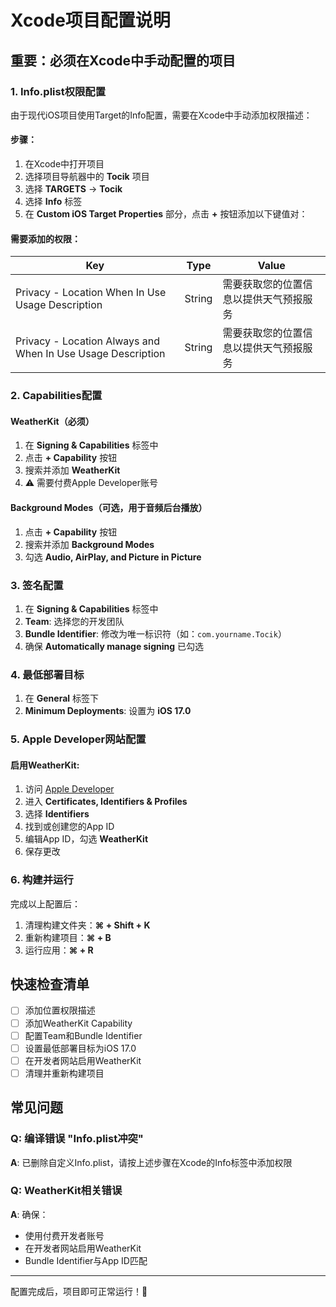 # Xcode项目配置说明

## 重要：必须在Xcode中手动配置的项目

### 1. Info.plist权限配置

由于现代iOS项目使用Target的Info配置，需要在Xcode中手动添加权限描述：

#### 步骤：
1. 在Xcode中打开项目
2. 选择项目导航器中的 **Tocik** 项目
3. 选择 **TARGETS** → **Tocik**
4. 选择 **Info** 标签
5. 在 **Custom iOS Target Properties** 部分，点击 **+** 按钮添加以下键值对：

#### 需要添加的权限：

| Key | Type | Value |
|-----|------|-------|
| Privacy - Location When In Use Usage Description | String | 需要获取您的位置信息以提供天气预报服务 |
| Privacy - Location Always and When In Use Usage Description | String | 需要获取您的位置信息以提供天气预报服务 |

### 2. Capabilities配置

#### WeatherKit（必须）
1. 在 **Signing & Capabilities** 标签中
2. 点击 **+ Capability** 按钮
3. 搜索并添加 **WeatherKit**
4. ⚠️ 需要付费Apple Developer账号

#### Background Modes（可选，用于音频后台播放）
1. 点击 **+ Capability** 按钮
2. 搜索并添加 **Background Modes**
3. 勾选 **Audio, AirPlay, and Picture in Picture**

### 3. 签名配置

1. 在 **Signing & Capabilities** 标签中
2. **Team**: 选择您的开发团队
3. **Bundle Identifier**: 修改为唯一标识符（如：`com.yourname.Tocik`）
4. 确保 **Automatically manage signing** 已勾选

### 4. 最低部署目标

1. 在 **General** 标签下
2. **Minimum Deployments**: 设置为 **iOS 17.0**

### 5. Apple Developer网站配置

#### 启用WeatherKit:
1. 访问 [Apple Developer](https://developer.apple.com/account/)
2. 进入 **Certificates, Identifiers & Profiles**
3. 选择 **Identifiers**
4. 找到或创建您的App ID
5. 编辑App ID，勾选 **WeatherKit**
6. 保存更改

### 6. 构建并运行

完成以上配置后：
1. 清理构建文件夹：**⌘ + Shift + K**
2. 重新构建项目：**⌘ + B**
3. 运行应用：**⌘ + R**

## 快速检查清单

- [ ] 添加位置权限描述
- [ ] 添加WeatherKit Capability
- [ ] 配置Team和Bundle Identifier
- [ ] 设置最低部署目标为iOS 17.0
- [ ] 在开发者网站启用WeatherKit
- [ ] 清理并重新构建项目

## 常见问题

### Q: 编译错误 "Info.plist冲突"
**A**: 已删除自定义Info.plist，请按上述步骤在Xcode的Info标签中添加权限

### Q: WeatherKit相关错误
**A**: 确保：
- 使用付费开发者账号
- 在开发者网站启用WeatherKit
- Bundle Identifier与App ID匹配

---

配置完成后，项目即可正常运行！🎉


